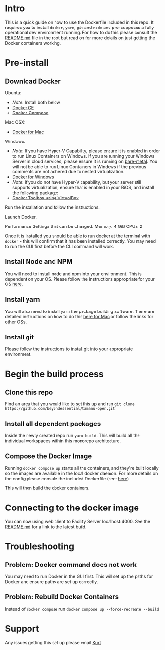 # Intro
This is a quick guide on how to use the Dockerfile included in this repo. It requires you to install `docker`, `yarn`, `git` and `node` and pre-supposes a fully operational dev environment running. For how to do this please consult the [README.md](./README.md) file in the root but read on for more details on just getting the Docker containers working.

# Pre-install
## Download Docker

Ubuntu: 
- *Note*: Install both below
- [Docker CE](https://docs.docker.com/install/linux/docker-ce/ubuntu/)
- [Docker-Compose](https://docs.docker.com/compose/install/)

Mac OSX:
- [Docker for Mac](https://download.docker.com/mac/stable/Docker.dmg)

Windows:
- *Note*: If you have Hyper-V Capability, please ensure it is enabled in order to run Linux Containers on Windows. If you are running your Windows Server in cloud services, please ensure it is running on [bare-metal](https://en.wikipedia.org/wiki/Bare_machine). You will not be able to run Linux Containers in Windows if the previous comments are not adhered due to nested virtualization. 
- [Docker for Windows](https://download.docker.com/win/stable/Docker%20for%20Windows%20Installer.exe)
- *Note*: If you do not have Hyper-V capability, but your server still supports virtualization, ensure that is enabled in your BiOS, and install the following package:
- [Docker Toolbox using VirtualBox](https://github.com/docker/toolbox/releases)

Run the installation and follow the instructions.

Launch Docker. 

Performance Settings that can be changed:
Memory: 4 GiB
CPUs: 2

Once it is installed you should be able to run docker at the terminal with `docker` - this will confirm that it has been installed correctly. You may need to run the GUI first before the CLI command will work.

## Install Node and NPM
You will need to install node and npm into your environment. This is dependent on your OS. Please follow the instructions appropriate for your OS [here](https://nodejs.org/dist/latest-v12.x/).

## Install yarn
You will also need to install `yarn` the package building software. There are detailed instructions on how to do this [here for Mac](https://classic.yarnpkg.com/en/docs/install/#mac-stable) or follow the links for other OSs.

## Install git
Please follow the instructions to [install git](https://git-scm.com/downloads) into your appropriate environment.


# Begin the build process
## Clone this repo
Find an area that you would like to set this up and run `git clone https://github.com/beyondessential/tamanu-open.git`

## Install all dependent packages
Inside the newly created repo run `yarn build`. This will build all the individual workspaces within this monorepo architecture.

## Compose the Docker Image
Running `docker compose up` starts all the containers, and they're built locally so the images are available in the local docker daemon. For more details on the config please consule the included Dockerfile (see: [here](./Dockerfile)).

This will then build the docker containers.

# Connecting to the docker image
You can now using web client to Facility Server localhost:4000. See the [README.md](./README.md) for a link to the latest build.

# Troubleshooting
## Problem: Docker command does not work
You may need to run Docker in the GUI first. This will set up the paths for Docker and ensure paths are set up correctly.

## Problem: Rebuild Docker Containers
Instead of `docker compose` run `docker compose up --force-recreate --build`

# Support
Any issues getting this set up please email [Kurt](mailto:kurt@beyondessential.com.au)
